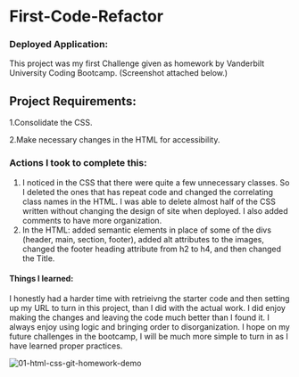 # First-Code-Refactor
### Deployed Application: 
This project was my first Challenge given as homework by Vanderbilt University Coding Bootcamp.
(Screenshot attached below.)

## Project Requirements:
1.Consolidate the CSS.

2.Make necessary changes in the HTML for accessibility. 

### Actions I took to complete this:
1. I noticed in the CSS that there were quite a few unnecessary classes. So I deleted the ones that has repeat code and changed the correlating class 
names in the HTML. I was able to delete almost half of the CSS written without changing the design of site when deployed. I also added comments to have
more organization. 
2. In the HTML: added semantic elements in place of some of the divs (header, main, section, footer), added alt attributes to the images, 
changed the footer heading attribute from h2 to h4, and then changed the Title.

#### Things I learned:
I honestly had a harder time with retrieivng the starter code and then setting up my URL to turn in this project, than I did with the actual work.
I did enjoy making the changes and leaving the code much better than I found it. I always enjoy using logic and bringing order to disorganization. 
I hope on my future challenges in the bootcamp, I will be much more simple to turn in as I have learned proper practices. 

![01-html-css-git-homework-demo](https://user-images.githubusercontent.com/109236891/182905443-85964cd7-f58c-4c31-87c3-07c769344d79.png)
